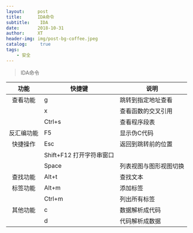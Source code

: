 ```yaml
---
layout:     post
title:      IDA命令	
subtitle:    IDA
date:       2018-10-31
author:     XT
header-img: img/post-bg-coffee.jpeg
catalog: 	 true
tags:
    - 安全
---
```



> IDA命令

| 功能 |  快捷键    |  说明    |
| :--: | ---- | ---- |
|查看功能| g| 跳转到指定地址查看|
||x |查看函数的交叉引用|
||Ctrl+s |查看程序段表|
|反汇编功能| F5 |显示伪C代码|
|快捷操作 |Esc| 返回到跳转前的位置|
||Shift+F12 打开字符串窗口|
||Space |列表视图与图形视图切换|
|查找功能| Alt+t| 查找文本|
|标签功能| Alt+m |添加标签|
||Ctrl+m |列出所有标签|
|其他功能| c| 数据解析成代码|
||d |代码解析成数据|

